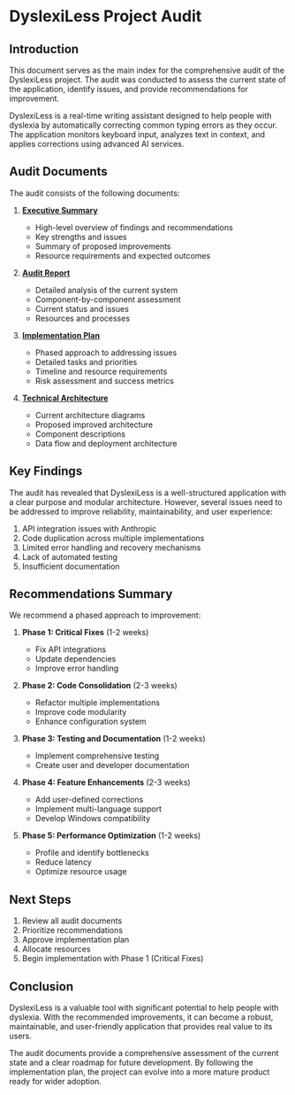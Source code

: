 # DyslexiLess Project Audit

## Introduction

This document serves as the main index for the comprehensive audit of the DyslexiLess project. The audit was conducted to assess the current state of the application, identify issues, and provide recommendations for improvement.

DyslexiLess is a real-time writing assistant designed to help people with dyslexia by automatically correcting common typing errors as they occur. The application monitors keyboard input, analyzes text in context, and applies corrections using advanced AI services.

## Audit Documents

The audit consists of the following documents:

1. **[Executive Summary](DyslexiLess_Executive_Summary.md)**
   - High-level overview of findings and recommendations
   - Key strengths and issues
   - Summary of proposed improvements
   - Resource requirements and expected outcomes

2. **[Audit Report](DyslexiLess_Audit_Report.md)**
   - Detailed analysis of the current system
   - Component-by-component assessment
   - Current status and issues
   - Resources and processes

3. **[Implementation Plan](DyslexiLess_Implementation_Plan.md)**
   - Phased approach to addressing issues
   - Detailed tasks and priorities
   - Timeline and resource requirements
   - Risk assessment and success metrics

4. **[Technical Architecture](DyslexiLess_Architecture.md)**
   - Current architecture diagrams
   - Proposed improved architecture
   - Component descriptions
   - Data flow and deployment architecture

## Key Findings

The audit has revealed that DyslexiLess is a well-structured application with a clear purpose and modular architecture. However, several issues need to be addressed to improve reliability, maintainability, and user experience:

1. API integration issues with Anthropic
2. Code duplication across multiple implementations
3. Limited error handling and recovery mechanisms
4. Lack of automated testing
5. Insufficient documentation

## Recommendations Summary

We recommend a phased approach to improvement:

1. **Phase 1: Critical Fixes** (1-2 weeks)
   - Fix API integrations
   - Update dependencies
   - Improve error handling

2. **Phase 2: Code Consolidation** (2-3 weeks)
   - Refactor multiple implementations
   - Improve code modularity
   - Enhance configuration system

3. **Phase 3: Testing and Documentation** (1-2 weeks)
   - Implement comprehensive testing
   - Create user and developer documentation

4. **Phase 4: Feature Enhancements** (2-3 weeks)
   - Add user-defined corrections
   - Implement multi-language support
   - Develop Windows compatibility

5. **Phase 5: Performance Optimization** (1-2 weeks)
   - Profile and identify bottlenecks
   - Reduce latency
   - Optimize resource usage

## Next Steps

1. Review all audit documents
2. Prioritize recommendations
3. Approve implementation plan
4. Allocate resources
5. Begin implementation with Phase 1 (Critical Fixes)

## Conclusion

DyslexiLess is a valuable tool with significant potential to help people with dyslexia. With the recommended improvements, it can become a robust, maintainable, and user-friendly application that provides real value to its users.

The audit documents provide a comprehensive assessment of the current state and a clear roadmap for future development. By following the implementation plan, the project can evolve into a more mature product ready for wider adoption.
